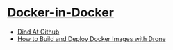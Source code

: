 [Docker-in-Docker](https://github.com/jpetazzo/dind)
====================================================

* [Dind At Github](https://github.com/jpetazzo/dind)
* [How to Build and Deploy Docker Images with Drone](http://paislee.io/how-to-build-and-deploy-docker-images-with-drone/)
